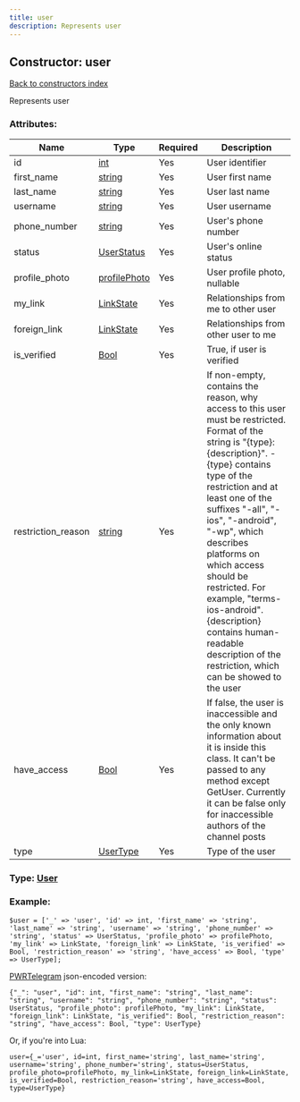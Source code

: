 ```yaml
---
title: user
description: Represents user
---
```

## Constructor: user  
[Back to constructors index](index.md)



Represents user

### Attributes:

| Name     |    Type       | Required | Description |
|----------|---------------|----------|-------------|
|id|[int](../types/int.md) | Yes|User identifier|
|first\_name|[string](../types/string.md) | Yes|User first name|
|last\_name|[string](../types/string.md) | Yes|User last name|
|username|[string](../types/string.md) | Yes|User username|
|phone\_number|[string](../types/string.md) | Yes|User's phone number|
|status|[UserStatus](../types/UserStatus.md) | Yes|User's online status|
|profile\_photo|[profilePhoto](../types/profilePhoto.md) | Yes|User profile photo, nullable|
|my\_link|[LinkState](../types/LinkState.md) | Yes|Relationships from me to other user|
|foreign\_link|[LinkState](../types/LinkState.md) | Yes|Relationships from other user to me|
|is\_verified|[Bool](../types/Bool.md) | Yes|True, if user is verified|
|restriction\_reason|[string](../types/string.md) | Yes|If non-empty, contains the reason, why access to this user must be restricted. Format of the string is "{type}: {description}". -{type} contains type of the restriction and at least one of the suffixes "-all", "-ios", "-android", "-wp", which describes platforms on which access should be restricted. For example, "terms-ios-android". {description} contains human-readable description of the restriction, which can be showed to the user|
|have\_access|[Bool](../types/Bool.md) | Yes|If false, the user is inaccessible and the only known information about it is inside this class. It can't be passed to any method except GetUser. Currently it can be false only for inaccessible authors of the channel posts|
|type|[UserType](../types/UserType.md) | Yes|Type of the user|



### Type: [User](../types/User.md)


### Example:

```
$user = ['_' => 'user', 'id' => int, 'first_name' => 'string', 'last_name' => 'string', 'username' => 'string', 'phone_number' => 'string', 'status' => UserStatus, 'profile_photo' => profilePhoto, 'my_link' => LinkState, 'foreign_link' => LinkState, 'is_verified' => Bool, 'restriction_reason' => 'string', 'have_access' => Bool, 'type' => UserType];
```  

[PWRTelegram](https://pwrtelegram.xyz) json-encoded version:

```
{"_": "user", "id": int, "first_name": "string", "last_name": "string", "username": "string", "phone_number": "string", "status": UserStatus, "profile_photo": profilePhoto, "my_link": LinkState, "foreign_link": LinkState, "is_verified": Bool, "restriction_reason": "string", "have_access": Bool, "type": UserType}
```


Or, if you're into Lua:  


```
user={_='user', id=int, first_name='string', last_name='string', username='string', phone_number='string', status=UserStatus, profile_photo=profilePhoto, my_link=LinkState, foreign_link=LinkState, is_verified=Bool, restriction_reason='string', have_access=Bool, type=UserType}

```


